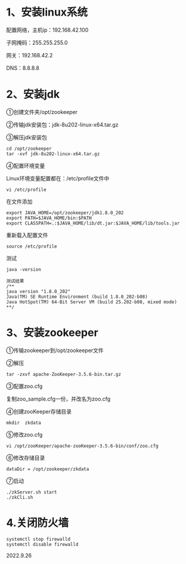 # 1、安装linux系统

配置网络，主机ip：192.168.42.100

子网掩码：255.255.255.0

网关：192.168.42.2

DNS：8.8.8.8

# 2、安装jdk

①创建文件夹/opt/zookeeper

②传输jdk安装包：jdk-8u202-linux-x64.tar.gz

③解压jdk安装包

```
cd /opt/zookeeper
tar -xvf jdk-8u202-linux-x64.tar.gz
```

④配置环境变量

Linux环境变量配置都在：/etc/profile文件中

```
vi /etc/profile
```

在文件添加

```
export JAVA_HOME=/opt/zookeeper/jdk1.8.0_202
export PATH=$JAVA_HOME/bin:$PATH
export CLASSPATH=.:$JAVA_HOME/lib/dt.jar:$JAVA_HOME/lib/tools.jar
```

重新载入配置文件

```
source /etc/profile
```

测试

```
java -version

测试结果
/**
java version "1.8.0_202"
Java(TM) SE Runtime Environment (build 1.8.0_202-b08)
Java HotSpot(TM) 64-Bit Server VM (build 25.202-b08, mixed mode)
**/
```

# 3、安装zookeeper

①传输zookeeper到/opt/zookeeper文件

②解压

```
tar -zxvf apache-ZooKeeper-3.5.6-bin.tar.gz 
```

③配置zoo.cfg

复制zoo_sample.cfg一份，并改名为zoo.cfg

④创建zooKeeper存储目录
```
mkdir  zkdata
```

⑤修改zoo.cfg

```
vi /opt/zooKeeper/apache-zooKeeper-3.5.6-bin/conf/zoo.cfg
```

⑥修改存储目录

```
dataDir = /opt/zookeeper/zkdata
```

⑦启动

```
./zkServer.sh start
./zkCli.sh
```

# 4.关闭防火墙

```
systemctl stop firewalld
systemctl disable firewalld
```
2022.9.26
